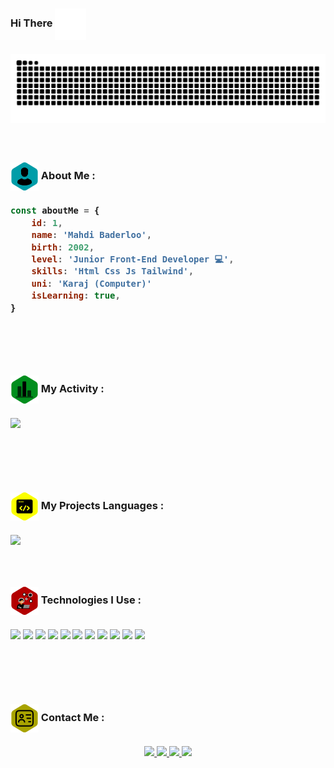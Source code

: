 <h3>Hi There <img width="50px" align="center" src="https://raw.githubusercontent.com/mahdibaderloo/mahdibaderloo/f1c174bc2eda5816614ee5184f948e3633f85786/hand-shake-svgrepo-com.svg" /><h3/>

<img align="center" src="https://raw.githubusercontent.com/mahdibaderloo/mahdibaderloo/9d757700a06d79778007bcafcd2c2b26e663bf8c/github-user-contribution.svg" />

<br>
<br>
<br>

<h3><img width="45px" align="center" src="https://raw.githubusercontent.com/mahdibaderloo/mahdibaderloo/168c99eb420b32c8a590297f09d3378245b935dc/person-2-svgrepo-com.svg" /> About Me : <h3/>

```javascript
const aboutMe = {
    id: 1,
    name: 'Mahdi Baderloo',
    birth: 2002,
    level: 'Junior Front-End Developer 💻',
    skills: 'Html Css Js Tailwind',
    uni: 'Karaj (Computer)'
    isLearning: true,
}
```
<br>
<br>
<br>

<h3><img width="45px" align="center" src="https://raw.githubusercontent.com/mahdibaderloo/mahdibaderloo/69e285059d61381f5a0110b67d0050d536a210f3/chart-svgrepo-com.svg" /> My Activity : <h3/>

![](https://github-readme-stats.vercel.app/api?username=mahdibaderloo&show_icons=true&theme=tokyonight)

<br>
<br>
<br>

<h3><img width="45px" align="center" src="https://raw.githubusercontent.com/mahdibaderloo/mahdibaderloo/48c7e3f678a731d2b6bfa835cedc9ccc2d34a161/coding.svg" /> My Projects Languages : <h3/>

<img src="https://github-readme-stats.vercel.app/api/top-langs/?username=mahdibaderloo">

<br>
<br>
<br>

<h3><img width="45px" align="center" src="https://raw.githubusercontent.com/mahdibaderloo/mahdibaderloo/e7afa5dca36c11112802840a2a983fb4813a4e94/connection-internet-communication-svgrepo-com.svg" /> Technologies I Use : <h3/>

![](https://img.shields.io/badge/HTML5-E34F26?style=for-the-badge&logo=html5&logoColor=white)
![](https://img.shields.io/badge/CSS3-1572B6?style=for-the-badge&logo=css3&logoColor=white)
![](https://img.shields.io/badge/JavaScript-323330?style=for-the-badge&logo=javascript&logoColor=F7DF1E)
![](https://img.shields.io/badge/Tailwind_CSS-38B2AC?style=for-the-badge&logo=tailwind-css&logoColor=white)
![](https://img.shields.io/badge/GIT-E44C30?style=for-the-badge&logo=git&logoColor=white)
![](https://img.shields.io/badge/GitHub-100000?style=for-the-badge&logo=github&logoColor=white)
![](https://img.shields.io/badge/GitKraken-179287?style=for-the-badge&logo=GitKraken&logoColor=white)
![](https://img.shields.io/badge/GitLab-330F63?style=for-the-badge&logo=gitlab&logoColor=white)
![](https://img.shields.io/badge/npm-CB3837?style=for-the-badge&logo=npm&logoColor=white)
![](https://img.shields.io/badge/VSCode-0078D4?style=for-the-badge&logo=visual%20studio%20code&logoColor=white)
![](https://img.shields.io/badge/Adobe%20Photoshop-31A8FF?style=for-the-badge&logo=Adobe%20Photoshop&logoColor=black)

<br>
<br>
<br>

<h3><img width="45px" align="center" src="https://raw.githubusercontent.com/mahdibaderloo/mahdibaderloo/e7afa5dca36c11112802840a2a983fb4813a4e94/personalcard-svgrepo-com.svg" /> Contact Me : <h3/>
    
<p align="center">
    <a href="https://www.instagram.com/mahdi.baderloo">
    <img src="https://img.shields.io/badge/Instagram-mahdi.baderloo-purple?style=flat&logo=instagram" />
    <a/>
    <a href="https://t.me/mahdibaderloo">
    <img src="https://img.shields.io/badge/Telegram-mahdibaderloo-blue?style=flat&logo=telegram" />
    <a/>
    <a href="https://mailto:mahdi.baderloo.230@gmail.com">
    <img src="https://img.shields.io/badge/Gmail-mahdi.baderloo.230@gmail.com-red?style=flat&logo=gmail" />
    <a/>
    <a href="https://gitlab.com/mahdibaderloo">
    <img src="https://img.shields.io/badge/Gitlab-mahdibaderloo-orange?style=flat&logo=gitlab" />
    <a/>
<p/>

